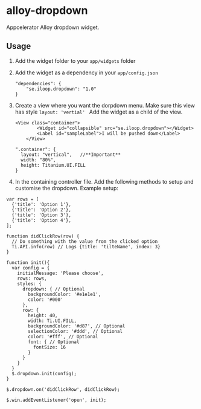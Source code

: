 # alloy-dropdown
Appcelerator Alloy dropdown widget.

## Usage

1. Add the widget folder to your `app/widgets` folder 

2. Add the widget as a dependency in your `app/config.json`
    ```
    "dependencies": {
        "se.iloop.dropdown": "1.0"
    }
    ```
    
3. Create a view where you want the dorpdown menu. Make sure this view has style `layout: 'vertial' `
    Add the widget as a child of the view.
    
    ```
    <View class="container">
			<Widget id="collapsible" src="se.iloop.dropdown"></Widget>
			<Label id="sampleLabel">I will be pushed down</Label>
		</View>
    ```   
    
    ```
    ".container": {
      layout: "vertical",   //**Important**
      width: "80%",
      height: Titanium.UI.FILL
    }
    ```

4. In the containing controller file. Add the following methods to setup and customise the dropdown. Example setup:
  
  ```
  var rows = [
    {'title': 'Option 1'},
    {'title': 'Option 2'},
    {'title': 'Option 3'},
    {'title': 'Option 4'},
  ];

  function didClickRow(row) {
    // Do something with the value from the clicked option
    Ti.API.info(row) // Logs {title: 'tilteName', index: 3}
  }

  function init(){
    var config = {
      initialMessage: 'Please choose',
      rows: rows,
      styles: {
        dropdown: { // Optional 
          backgroundColor: '#e1e1e1',
          color: '#000'
        },
        row: {
          height: 40, 
          width: Ti.UI.FILL,
          backgroundColor: '#d87', // Optional 
          selectionColor: '#ddd', // Optional 
          color: '#fff', // Optional 
          font: { // Optional 
            fontSize: 16
          }
        }
      }
    }
    $.dropdown.init(config);
  }

  $.dropdown.on('didClickRow', didClickRow);

  $.win.addEventListener('open', init);

  ```
